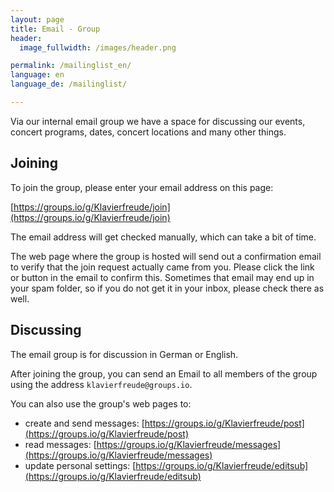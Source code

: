 ```yaml
---
layout: page
title: Email - Group
header:
  image_fullwidth: /images/header.png

permalink: /mailinglist_en/
language: en
language_de: /mailinglist/

---
```


Via our internal email group we have a space for discussing our events, concert programs,
dates, concert locations and many other things. 

## Joining

To join the group, please enter your email address on this page: 

[https://groups.io/g/Klavierfreude/join](https://groups.io/g/Klavierfreude/join)

The email address will get checked manually, which can take a bit of time. 

The web page where the group is hosted will send out a confirmation email to verify that the join request actually came from you. 
Please click the link or button in the email to confirm this. Sometimes that email may end up in your spam folder, so if you do not 
get it in your inbox, please check there as well. 

## Discussing

The email group is for discussion in German or English. 

After joining the group, you can send an Email to all members of the group  using the address `klavierfreude@groups.io`.

You can also use the group's web pages to:
* create and send messages:  [https://groups.io/g/Klavierfreude/post](https://groups.io/g/Klavierfreude/post)
* read messages:  [https://groups.io/g/Klavierfreude/messages](https://groups.io/g/Klavierfreude/messages)
* update personal settings: [https://groups.io/g/Klavierfreude/editsub](https://groups.io/g/Klavierfreude/editsub)
